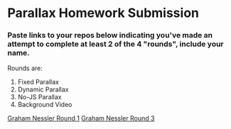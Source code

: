 # Parallax Homework Submission
### Paste links to your repos below indicating you've made an attempt to complete at least 2 of the 4 "rounds", include your name.
Rounds are: 
  1. Fixed Parallax
  2. Dynamic Parallax
  3. No-JS Parallax
  4. Background Video
 

[Graham Nessler Round 1](https://github.com/gness1804/parallax/tree/gn-round-1)
[Graham Nessler Round 3](https://github.com/gness1804/parallax/tree/gn-round-3)
